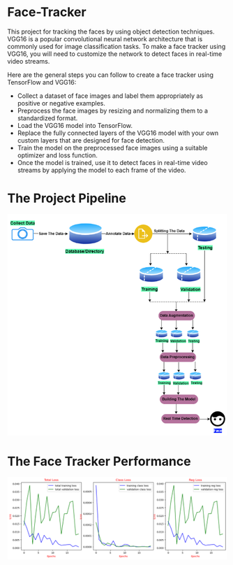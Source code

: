 # Face-Tracker
This project for tracking the faces by using object detection techniques. VGG16 is a popular convolutional neural network architecture that is commonly used for image classification tasks. To make a face tracker using VGG16, you will need to customize the network to detect faces in real-time video streams.

Here are the general steps you can follow to create a face tracker using TensorFlow and VGG16:
- Collect a dataset of face images and label them appropriately as positive or negative examples.
- Preprocess the face images by resizing and normalizing them to a standardized format.
- Load the VGG16 model into TensorFlow.
- Replace the fully connected layers of the VGG16 model with your own custom layers that are designed for face detection.
- Train the model on the preprocessed face images using a suitable optimizer and loss function.
- Once the model is trained, use it to detect faces in real-time video streams by applying the model to each frame of the video.
# The Project Pipeline
<img src='Images/Face Detection Pipeline.png' alt = 'Face Detection Pipeline'>

# The Face Tracker Performance
<img src = 'Images/loss.png' alt = 'The Model Performance'>
